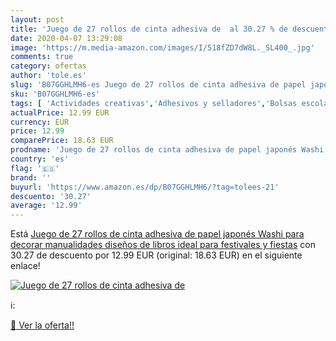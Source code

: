 ```yaml
---
layout: post
title: 'Juego de 27 rollos de cinta adhesiva de  al 30.27 % de descuento'
date: 2020-04-07 13:29:08
image: 'https://m.media-amazon.com/images/I/518fZD7dW8L._SL400_.jpg'
comments: true
category: ofertas
author: 'tole.es'
slug: 'B07GGHLMH6-es Juego de 27 rollos de cinta adhesiva de papel japonés...'
sku: 'B07GGHLMH6-es'
tags: [ 'Actividades creativas','Adhesivos y selladores','Bolsas escolares','Bricolaje y herramientas','Cuchillos de cocina','Equipaje','Ferretería','Hogar y cocina','Juegos de cuchillos de cocina','Juguetes','Juguetes y juegos','Lápices de colores para niños','Material de escritura y dibujo para niños','Mochilas, estuches y sets escolares','Pegamentos instantáneos','Utensilios de cocina','adhesiva','cinta', ]
actualPrice: 12.99 EUR
currency: EUR
price: 12.99
comparePrice: 18.63 EUR
prodname: 'Juego de 27 rollos de cinta adhesiva de papel japonés Washi para decorar manualidades  diseños de libros  ideal para festivales y fiestas'
country: 'es'
flag: '🇪🇸'
brand: ''
buyurl: 'https://www.amazon.es/dp/B07GGHLMH6/?tag=tolees-21'
descuento: '30.27'
average: '12.99'
---
```


Está [Juego de 27 rollos de cinta adhesiva de papel japonés Washi para decorar manualidades  diseños de libros  ideal para festivales y fiestas](https://www.amazon.es/dp/B07GGHLMH6/?tag=tolees-21) con 30.27 de descuento por 12.99 EUR (original: 18.63 EUR) en el siguiente enlace!

[![Juego de 27 rollos de cinta adhesiva de ](https://m.media-amazon.com/images/I/518fZD7dW8L._SL400_.jpg)](https://www.amazon.es/dp/B07GGHLMH6/?tag=tolees-21)

ℹ️:


[🛒 Ver la oferta!!](https://www.amazon.es/dp/B07GGHLMH6/?tag=tolees-21)
